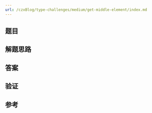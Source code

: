 ```yaml
---
url: /czxBlog/type-challenges/medium/get-middle-element/index.md
---
```

## 题目

## 解题思路

## 答案

## 验证

## 参考
